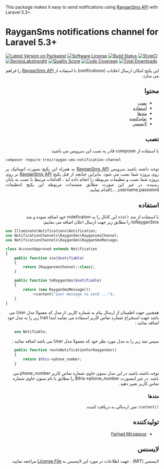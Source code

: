
This package makes it easy to send notifications using <a href="https://github.com/farhadmirzapour/RayganSms" target="_blank">RayganSms API</a> with Laravel 5.3+.

# RayganSms notifications channel for Laravel 5.3+

[![Latest Version on Packagist](https://img.shields.io/packagist/v/trez/raygan-sms-notification-channel.svg?style=flat-square)](https://packagist.org/packages/trez/raygan-sms-notification-channel)
[![Software License](https://img.shields.io/badge/license-MIT-brightgreen.svg?style=flat-square)](LICENSE.md)
[![Build Status](https://img.shields.io/travis/trez/raygan-sms-notification-channel/master.svg?style=flat-square)](https://travis-ci.org/trez/raygan-sms-notification-channel)
[![StyleCI](https://styleci.io/repos/65589451/shield)](https://styleci.io/repos/65589451)
[![SensioLabsInsight](https://img.shields.io/sensiolabs/i/aceefe27-ba5a-49d7-9064-bc3abea0abeb.svg?style=flat-square)](https://insight.sensiolabs.com/projects/aceefe27-ba5a-49d7-9064-bc3abea0abeb)
[![Quality Score](https://img.shields.io/scrutinizer/g/trez/raygan-sms-notification-channel.svg?style=flat-square)](https://scrutinizer-ci.com/g/trez/raygan-sms-notification-channel)
[![Code Coverage](https://img.shields.io/scrutinizer/coverage/g/trez/raygan-sms-notification-channel/master.svg?style=flat-square)](https://scrutinizer-ci.com/g/trez/raygan-sms-notification-channel/?branch=master)
[![Total Downloads](https://img.shields.io/packagist/dt/trez/raygan-sms-notification-channel.svg?style=flat-square)](https://packagist.org/packages/trez/raygan-sms-notification-channel)
<div dir="rtl">
این پکیج امکان ارسال اعلانات (notifications) با استفاده از <a href="https://github.com/farhadmirzapour/RayganSms" target="_blank">RayganSms API</a>  را فراهم می سازد.

## محتوا

- [نصب](#نصب)
- [استفاده](#استفاده)
- [متدها](#متدها)
- [تولیدکننده](#تولیدکننده)
- [لایسنس](#لایسنس)


## نصب  

با استفاده از composer  قادر به نصب این سرویس می باشید:
</div>

```bash
composer require trez/raygan-sms-notification-channel
```
<div dir="rtl" align="justify">
توجه داشته باشید سرویس <a href="https://github.com/farhadmirzapour/RayganSms" target="_blank">RayganSms API</a>  به همراه این پکیج بصورت اتوماتیک بر روی پروژه شما نصب می شود.
    بنابراین چنانچه از قبل پکیج <a href="https://github.com/farhadmirzapour/RayganSms" target="_blank">RayganSms API</a> بر روی پروژه شما نصب و تنظیمات مربوطه را انجام داده اید ، اقدامات مرتبط با نصب به پایان رسیده، در غیر این صورت مطابق مستندات مربوطه این پکیج (تنظیمات username,password, ...)اقدام نمایید.
</div>

<div dir="rtl">
    
## استفاده

با استفاده از متد `()via` این کانال را به notefication  خود اضافه نموده و متد toRayganSms را مطابق زیر جهت ارسال اعلان اضافه می نماییم:
</div>

```php
use Illuminate\Notifications\Notification;
use NotificationChannels\RayganSms\RaygansmsChannel;
use NotificationChannels\RayganSms\RayganSmsMessage;

class AccountApproved extends Notification
{
    public function via($notifiable)
    {
        return [RaygansmsChannel::class];
    }

    public function toRayganSms($notifiable)
    {
        return (new RayganSmsMessage())
            ->content("your message to send ...");
    }
}
```

<div dir="rtl">
 همچنین جهت اطمینان از ارسال پیام به شماره کاربر،  از مدل که معمولا مدل User می باشد جهت استخراج شماره تماس کاربر استفاده می نمایید ابتدا trait زیر را به مدل خود اضافه نمائید :   
</div>

```php
    use Notifiable;
```

<div dir="rtl">
 سپس متد زیر را به مدل مورد نظر خود که معمولا مدل User  می باشد اضافه نمائید : 
</div>

```php
    public function routeNotificationForRayganSms()
    {
        return $this->phone_number;
    }
``` 


<div dir="rtl">
    توجه داشته باشید در این مدل ستون حاوی شماره تماس کاربر phone_number  می باشد. در غیر اینصورت this->phone_number$ را مطابق با نام ستون حاوی شماره تماس کاربر تغییر دهید.
</div>
<div dir="rtl">
    
### متدها

`()content`: متن ارسالی به دریافت کننده.


## تولیدکننده

- [Farhad Mirzapour](https://github.com/farhadmirzapour)

## لایسنس

لایسنس (MIT) . جهت اطلاعات در مورد این لایسنس به [License File](LICENSE.md) مراجعه نمایید. 

</div>

